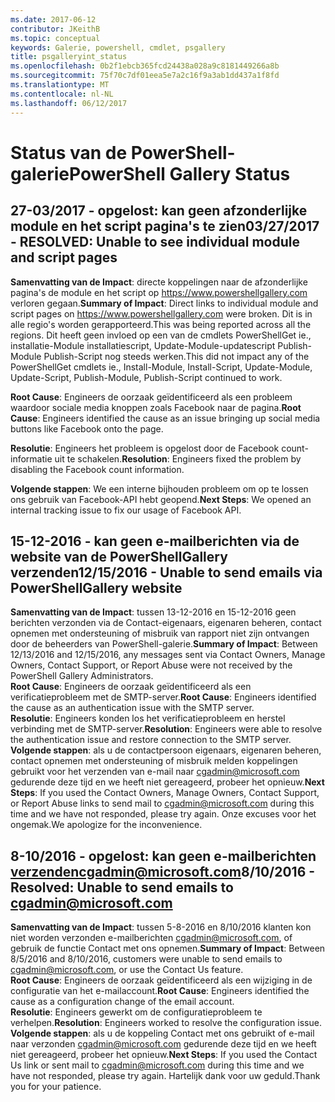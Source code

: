 ```yaml
---
ms.date: 2017-06-12
contributor: JKeithB
ms.topic: conceptual
keywords: Galerie, powershell, cmdlet, psgallery
title: psgalleryint_status
ms.openlocfilehash: 0b2f1ebcb365fcd24438a028a9c8181449266a8b
ms.sourcegitcommit: 75f70c7df01eea5e7a2c16f9a3ab1dd437a1f8fd
ms.translationtype: MT
ms.contentlocale: nl-NL
ms.lasthandoff: 06/12/2017
---
```

<a name="powershell-gallery-status"></a><span data-ttu-id="b77f3-103">Status van de PowerShell-galerie</span><span class="sxs-lookup"><span data-stu-id="b77f3-103">PowerShell Gallery Status</span></span>
=========================

## <a name="03272017---resolved-unable-to-see-individual-module-and-script-pages"></a><span data-ttu-id="b77f3-104">27-03/2017 - opgelost: kan geen afzonderlijke module en het script pagina's te zien</span><span class="sxs-lookup"><span data-stu-id="b77f3-104">03/27/2017 - RESOLVED: Unable to see individual module and script pages</span></span>

<span data-ttu-id="b77f3-105">__Samenvatting van de Impact__: directe koppelingen naar de afzonderlijke pagina's de module en het script op https://www.powershellgallery.com verloren gegaan.</span><span class="sxs-lookup"><span data-stu-id="b77f3-105">__Summary of Impact__: Direct links to individual module and script pages on https://www.powershellgallery.com were broken.</span></span> <span data-ttu-id="b77f3-106">Dit is in alle regio's worden gerapporteerd.</span><span class="sxs-lookup"><span data-stu-id="b77f3-106">This was being reported across all the regions.</span></span> <span data-ttu-id="b77f3-107">Dit heeft geen invloed op een van de cmdlets PowerShellGet ie., installatie-Module installatiescript, Update-Module-updatescript Publish-Module Publish-Script nog steeds werken.</span><span class="sxs-lookup"><span data-stu-id="b77f3-107">This did not impact any of the PowerShellGet cmdlets ie., Install-Module, Install-Script, Update-Module, Update-Script, Publish-Module, Publish-Script continued to work.</span></span>

<span data-ttu-id="b77f3-108">__Root Cause__: Engineers de oorzaak geïdentificeerd als een probleem waardoor sociale media knoppen zoals Facebook naar de pagina.</span><span class="sxs-lookup"><span data-stu-id="b77f3-108">__Root Cause__: Engineers identified the cause as an issue bringing up social media buttons like Facebook onto the page.</span></span>  

<span data-ttu-id="b77f3-109">__Resolutie__: Engineers het probleem is opgelost door de Facebook count-informatie uit te schakelen.</span><span class="sxs-lookup"><span data-stu-id="b77f3-109">__Resolution__: Engineers fixed the problem by disabling the Facebook count information.</span></span>

<span data-ttu-id="b77f3-110">__Volgende stappen__: We een interne bijhouden probleem om op te lossen ons gebruik van Facebook-API hebt geopend.</span><span class="sxs-lookup"><span data-stu-id="b77f3-110">__Next Steps__: We opened an internal tracking issue to fix our usage of Facebook API.</span></span>

## <a name="12152016---unable-to-send-emails-via-powershellgallery-website"></a><span data-ttu-id="b77f3-111">15-12-2016 - kan geen e-mailberichten via de website van de PowerShellGallery verzenden</span><span class="sxs-lookup"><span data-stu-id="b77f3-111">12/15/2016 - Unable to send emails via PowerShellGallery website</span></span>

<span data-ttu-id="b77f3-112">__Samenvatting van de Impact__: tussen 13-12-2016 en 15-12-2016 geen berichten verzonden via de Contact-eigenaars, eigenaren beheren, contact opnemen met ondersteuning of misbruik van rapport niet zijn ontvangen door de beheerders van PowerShell-galerie.</span><span class="sxs-lookup"><span data-stu-id="b77f3-112">__Summary of Impact__: Between 12/13/2016 and 12/15/2016, any messages sent via Contact Owners, Manage Owners, Contact Support, or Report Abuse were not received by the PowerShell Gallery Administrators.</span></span>  
<span data-ttu-id="b77f3-113">__Root Cause__: Engineers de oorzaak geïdentificeerd als een verificatieprobleem met de SMTP-server.</span><span class="sxs-lookup"><span data-stu-id="b77f3-113">__Root Cause__: Engineers identified the cause as an authentication issue with the SMTP server.</span></span>  
<span data-ttu-id="b77f3-114">__Resolutie__: Engineers konden los het verificatieprobleem en herstel verbinding met de SMTP-server.</span><span class="sxs-lookup"><span data-stu-id="b77f3-114">__Resolution__: Engineers were able to resolve the authentication issue and restore connection to the SMTP server.</span></span>  
<span data-ttu-id="b77f3-115">__Volgende stappen__: als u de contactpersoon eigenaars, eigenaren beheren, contact opnemen met ondersteuning of misbruik melden koppelingen gebruikt voor het verzenden van e-mail naar cgadmin@microsoft.com gedurende deze tijd en we heeft niet gereageerd, probeer het opnieuw.</span><span class="sxs-lookup"><span data-stu-id="b77f3-115">__Next Steps__: If you used the Contact Owners, Manage Owners, Contact Support, or Report Abuse links to send mail to cgadmin@microsoft.com during this time and we have not responded, please try again.</span></span> <span data-ttu-id="b77f3-116">Onze excuses voor het ongemak.</span><span class="sxs-lookup"><span data-stu-id="b77f3-116">We apologize for the inconvenience.</span></span>   


## <a name="8102016---resolved-unable-to-send-emails-to-cgadminmicrosoftcom"></a><span data-ttu-id="b77f3-117">8-10/2016 - opgelost: kan geen e-mailberichten verzendencgadmin@microsoft.com</span><span class="sxs-lookup"><span data-stu-id="b77f3-117">8/10/2016 - Resolved: Unable to send emails to cgadmin@microsoft.com</span></span>
<span data-ttu-id="b77f3-118">__Samenvatting van de Impact__: tussen 5-8-2016 en 8/10/2016 klanten kon niet worden verzonden e-mailberichten cgadmin@microsoft.com, of gebruik de functie Contact met ons opnemen.</span><span class="sxs-lookup"><span data-stu-id="b77f3-118">__Summary of Impact__: Between 8/5/2016 and 8/10/2016, customers were unable to send emails to cgadmin@microsoft.com, or use the Contact Us feature.</span></span>  
<span data-ttu-id="b77f3-119">__Root Cause__: Engineers de oorzaak geïdentificeerd als een wijziging in de configuratie van het e-mailaccount.</span><span class="sxs-lookup"><span data-stu-id="b77f3-119">__Root Cause__: Engineers identified the cause as a configuration change of the email account.</span></span>  
<span data-ttu-id="b77f3-120">__Resolutie__: Engineers gewerkt om de configuratieprobleem te verhelpen.</span><span class="sxs-lookup"><span data-stu-id="b77f3-120">__Resolution__: Engineers worked to resolve the configuration issue.</span></span>  
<span data-ttu-id="b77f3-121">__Volgende stappen__: als u de koppeling Contact met ons gebruikt of e-mail naar verzonden cgadmin@microsoft.com gedurende deze tijd en we heeft niet gereageerd, probeer het opnieuw.</span><span class="sxs-lookup"><span data-stu-id="b77f3-121">__Next Steps__: If you used the Contact Us link or sent mail to cgadmin@microsoft.com during this time and we have not responded, please try again.</span></span> <span data-ttu-id="b77f3-122">Hartelijk dank voor uw geduld.</span><span class="sxs-lookup"><span data-stu-id="b77f3-122">Thank you for your patience.</span></span>


